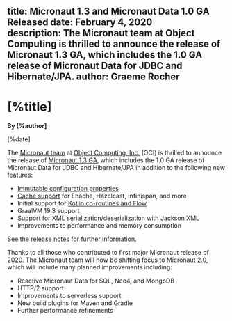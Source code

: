 title: Micronaut 1.3 and Micronaut Data 1.0 GA Released
date: February 4, 2020  
description: The Micronaut team at Object Computing is thrilled to announce the release of Micronaut 1.3 GA, which includes the 1.0 GA release of Micronaut Data for JDBC and Hibernate/JPA.
author: Graeme Rocher
---

# [%title]

**By [%author]**

[%date] 

The [Micronaut team](https://objectcomputing.com/products/2gm-team) at [Object Computing, Inc.](https://objectcomputing.com/) (OCI) is thrilled to announce the release of [Micronaut 1.3 GA](https://github.com/micronaut-projects/micronaut-core/releases/tag/v1.3.0), which includes the 1.0 GA release of Micronaut Data for JDBC and Hibernate/JPA in addition to the following new features:

*   [Immutable configuration properties](https://docs.micronaut.io/1.3.x/guide/index.html#immutableConfig)
*   [Cache support](https://micronaut-projects.github.io/micronaut-cache/1.0.x/guide/#introduction) for Ehache, Hazelcast, Infinispan, and more
*   Initial support for [Kotlin co-routines and Flow](https://docs.micronaut.io/1.3.x/guide/index.html#coroutines)
*   GraalVM 19.3 support
*   Support for XML serialization/deserialization with Jackson XML
*   Improvements to performance and memory consumption

See the [release notes](https://docs.micronaut.io/1.3.x/guide/index.html#whatsNew) for further information.

Thanks to all those who contributed to first major Micronaut release of 2020\. The Micronaut team will now be shifting focus to Micronaut 2.0, which will include many planned improvements including:

*   Reactive Micronaut Data for SQL, Neo4j and MongoDB
*   HTTP/2 support
*   Improvements to serverless support
*   New build plugins for Maven and Gradle
*   Further performance refinements